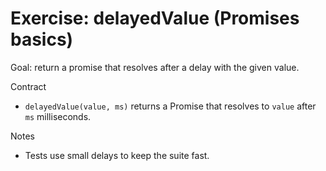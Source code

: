 # Exercise: delayedValue (Promises basics)

Goal: return a promise that resolves after a delay with the given value.

Contract
- `delayedValue(value, ms)` returns a Promise that resolves to `value` after `ms` milliseconds.

Notes
- Tests use small delays to keep the suite fast.
